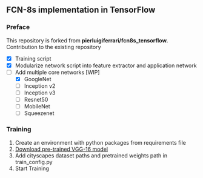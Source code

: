 ## FCN-8s implementation in TensorFlow

### Preface
This repository is forked from **pierluigiferrari/fcn8s_tensorflow.** 
Contribution to the existing repository

* [x] Training script 
* [x] Modularize network script into feature extractor and application network 
* [ ] Add multiple core networks [WIP]
    * [x] GoogleNet
    * [ ] Inception v2
    * [ ] Inception v3
    * [ ] Resnet50
    * [ ] MobileNet
    * [ ] Squeezenet
    
### Training
1. Create an environment with python packages from requirements file
2. [Download pre-trained VGG-16 model](https://drive.google.com/open?id=0B0WbA4IemlxlWlpBd2NBeFUteEE)
3. Add cityscapes dataset paths and pretrained weights path in train_config.py
4. Start Training

